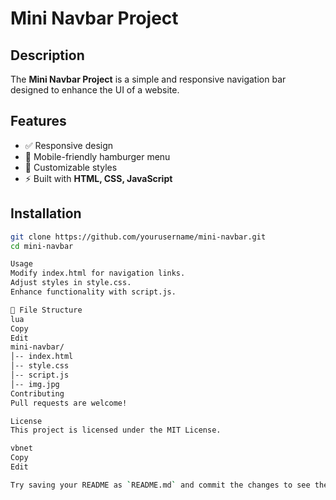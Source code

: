 # Mini Navbar Project

## Description
The **Mini Navbar Project** is a simple and responsive navigation bar designed to enhance the UI of a website.

## Features
- ✅ Responsive design
- 📱 Mobile-friendly hamburger menu
- 🎨 Customizable styles
- ⚡ Built with **HTML, CSS, JavaScript**

## Installation
```sh
git clone https://github.com/yourusername/mini-navbar.git
cd mini-navbar

Usage
Modify index.html for navigation links.
Adjust styles in style.css.
Enhance functionality with script.js.

📂 File Structure
lua
Copy
Edit
mini-navbar/
│-- index.html
│-- style.css
│-- script.js
│-- img.jpg
Contributing
Pull requests are welcome!

License
This project is licensed under the MIT License.

vbnet
Copy
Edit

Try saving your README as `README.md` and commit the changes to see the correct formatting on GitHub. Let me know if you need further assistance! 🚀
